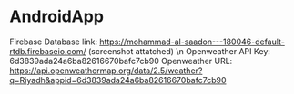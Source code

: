 # AndroidApp

Firebase Database link: https://mohammad-al-saadon---180046-default-rtdb.firebaseio.com/ (screenshot attatched) \n
Openweather API Key: 6d3839ada24a6ba82616670bafc7cb90
Openweather URL: https://api.openweathermap.org/data/2.5/weather?q=Riyadh&appid=6d3839ada24a6ba82616670bafc7cb90
